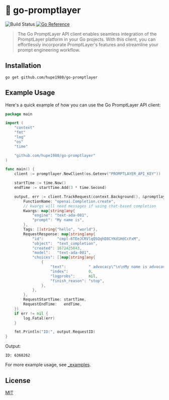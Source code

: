 # 🍰 go-promptlayer
![Build Status](https://github.com/hupe1980/go-promptlayer/workflows/build/badge.svg) 
[![Go Reference](https://pkg.go.dev/badge/github.com/hupe1980/go-promptlayer.svg)](https://pkg.go.dev/github.com/hupe1980/go-promptlayer)
> The Go PromptLayer API client enables seamless integration of the PromptLayer platform in your Go projects. With this client, you can effortlessly incorporate PromptLayer's features and streamline your prompt engineering workflow.

## Installation
```
go get github.com/hupe1980/go-promptlayer
```

## Example Usage
Here's a quick example of how you can use the Go PromptLayer API client:
```go
package main

import (
	"context"
	"fmt"
	"log"
	"os"
	"time"

	"github.com/hupe1980/go-promptlayer"
)

func main() {
	client := promptlayer.NewClient(os.Getenv("PROMPTLAYER_API_KEY"))

	startTime := time.Now()
	endTime := startTime.Add(3 * time.Second)

	output, err := client.TrackRequest(context.Background(), &promptlayer.TrackRequestInput{
		FunctionName: "openai.Completion.create",
		// kwargs will need messages if using chat-based completion
		Kwargs: map[string]any{
			"engine": "text-ada-001",
			"prompt": "My name is",
		},
		Tags: []string{"hello", "world"},
		RequestResponse: map[string]any{
			"id":      "cmpl-6TEeJCRVlqQSQqhD8CYKd1HdCcFxM",
			"object":  "text_completion",
			"created": 1672425843,
			"model":   "text-ada-001",
			"choices": []map[string]any{
				{
					"text":          " advocacy\"\n\nMy name is advocacy.",
					"index":         0,
					"logprobs":      nil,
					"finish_reason": "stop",
				},
			},
		},
		RequestStartTime: startTime,
		RequestEndTime:   endTime,
	})
	if err != nil {
		log.Fatal(err)
	}

	fmt.Println("ID:", output.RequestID)
}
```
Output:
```
ID: 6368262
```
For more example usage, see [_examples](./_examples).

## License
[MIT](LICENCE)
